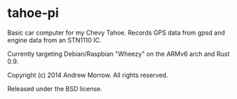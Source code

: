 tahoe-pi
========

Basic car computer for my Chevy Tahoe. Records GPS data from gpsd
and engine data from an STN1110 IC.

Currently targeting Debian/Raspbian "Wheezy" on the ARMv6 arch and Rust 0.9.

Copyright (c) 2014 Andrew Morrow. All rights reserved.

Released under the BSD license.

